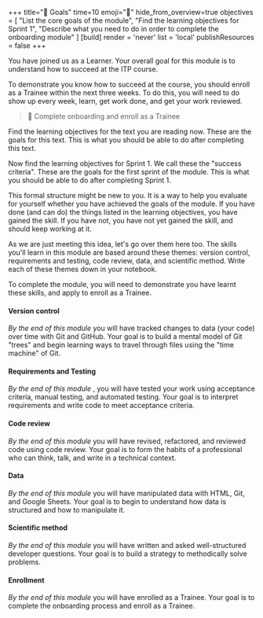+++
title="🎯 Goals"
time=10
emoji="🎯"
hide_from_overview=true
objectives = [
  "List the core goals of the module",
  "Find the learning objectives for Sprint 1",
  "Describe what you need to do in order to complete the onboarding module"
]
[build]
  render = 'never'
  list = 'local'
  publishResources = false
+++

You have joined us as a Learner. Your overall goal for this module is to understand how to succeed at the ITP course.

To demonstrate you know how to succeed at the course, you should enroll as a Trainee within the next three weeks. To do this, you will need to do show up every week, learn, get work done, and get your work reviewed.

> 🎯 Complete onboarding and enroll as a Trainee

Find the learning objectives for the text you are reading now. These are the goals for this text. This is what you should be able to do after completing this text.

Now find the learning objectives for Sprint 1. We call these the "success criteria". These are the goals for the first sprint of the module. This is what you should be able to do after completing Sprint 1.

This formal structure might be new to you. It is a way to help you evaluate for yourself whether you have achieved the goals of the module. If you have done (and can do) the things listed in the learning objectives, you have gained the skill. If you have not, you have not yet gained the skill, and should keep working at it.

As we are just meeting this idea, let's go over them here too. The skills you'll learn in this module are based around these themes: version control, requirements and testing, code review, data, and scientific method. Write each of these themes down in your notebook.

To complete the module, you will need to demonstrate you have learnt these skills, and apply to enroll as a Trainee.

#### Version control

_By the end of this module_ you will have tracked changes to data (your code) over time with Git and GitHub. Your goal is to build a mental model of Git "trees" and begin learning ways to travel through files using the "time machine" of Git.

#### Requirements and Testing

_By the end of this module_ , you will have tested your work using acceptance criteria, manual testing, and automated testing. Your goal is to interpret requirements and write code to meet acceptance criteria.

#### Code review

_By the end of this module_ you will have revised, refactored, and reviewed code using code review. Your goal is to form the habits of a professional who can think, talk, and write in a technical context.

#### Data

_By the end of this module_ you will have manipulated data with HTML, Git, and Google Sheets. Your goal is to begin to understand how data is structured and how to manipulate it.

#### Scientific method

_By the end of this module_ you will have written and asked well-structured developer questions. Your goal is to build a strategy to methodically solve problems.

#### Enrollment

_By the end of this module_ you will have enrolled as a Trainee. Your goal is to complete the onboarding process and enroll as a Trainee.
